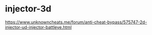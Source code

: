 # injector-3d

https://www.unknowncheats.me/forum/anti-cheat-bypass/575747-2d-injector-ud-injector-battleye.html
